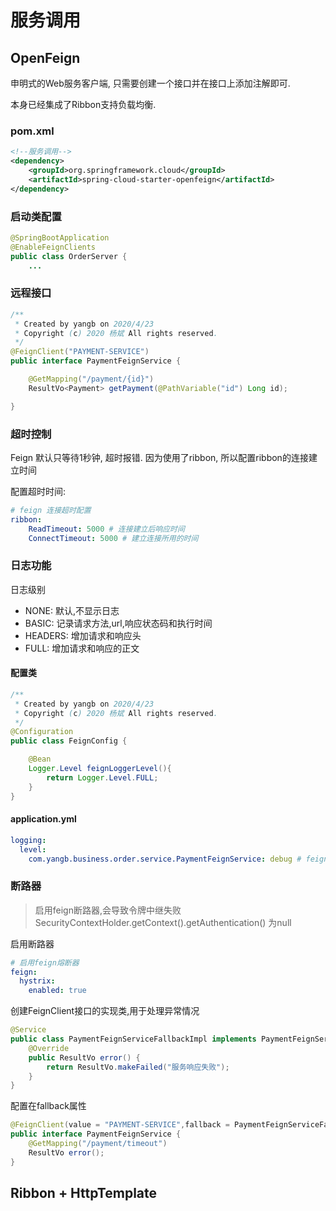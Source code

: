 # 服务调用 

## OpenFeign

申明式的Web服务客户端, 只需要创建一个接口并在接口上添加注解即可.

本身已经集成了Ribbon支持负载均衡.

### pom.xml

```xml
<!--服务调用-->
<dependency>
    <groupId>org.springframework.cloud</groupId>
    <artifactId>spring-cloud-starter-openfeign</artifactId>
</dependency>
```

### 启动类配置

```java
@SpringBootApplication
@EnableFeignClients
public class OrderServer {
    ...
```

### 远程接口

```java
/**
 * Created by yangb on 2020/4/23
 * Copyright (c) 2020 杨斌 All rights reserved.
 */
@FeignClient("PAYMENT-SERVICE")
public interface PaymentFeignService {

    @GetMapping("/payment/{id}")
    ResultVo<Payment> getPayment(@PathVariable("id") Long id);

}
```

### 超时控制

Feign 默认只等待1秒钟, 超时报错. 因为使用了ribbon, 所以配置ribbon的连接建立时间

配置超时时间:

```yml
# feign 连接超时配置
ribbon:
    ReadTimeout: 5000 # 连接建立后响应时间
    ConnectTimeout: 5000 # 建立连接所用的时间
```

### 日志功能

日志级别

* NONE: 默认,不显示日志
* BASIC: 记录请求方法,url,响应状态码和执行时间
* HEADERS: 增加请求和响应头
* FULL: 增加请求和响应的正文

#### 配置类

```java
/**
 * Created by yangb on 2020/4/23
 * Copyright (c) 2020 杨斌 All rights reserved.
 */
@Configuration
public class FeignConfig {

    @Bean
    Logger.Level feignLoggerLevel(){
        return Logger.Level.FULL;
    }
}
```

#### application.yml

```yml
logging:
  level:
    com.yangb.business.order.service.PaymentFeignService: debug # feign日志以什么级别监控哪个接口
```

### 断路器

> 启用feign断路器,会导致令牌中继失败 SecurityContextHolder.getContext().getAuthentication() 为null

启用断路器

```yml
# 启用feign熔断器
feign:
  hystrix:
    enabled: true
```

创建FeignClient接口的实现类,用于处理异常情况

```java
@Service
public class PaymentFeignServiceFallbackImpl implements PaymentFeignService {
    @Override
    public ResultVo error() {
        return ResultVo.makeFailed("服务响应失败");
    }
}
```

配置在fallback属性

```java
@FeignClient(value = "PAYMENT-SERVICE",fallback = PaymentFeignServiceFallbackImpl.class)
public interface PaymentFeignService {
    @GetMapping("/payment/timeout")
    ResultVo error();
}
```



## Ribbon + HttpTemplate


